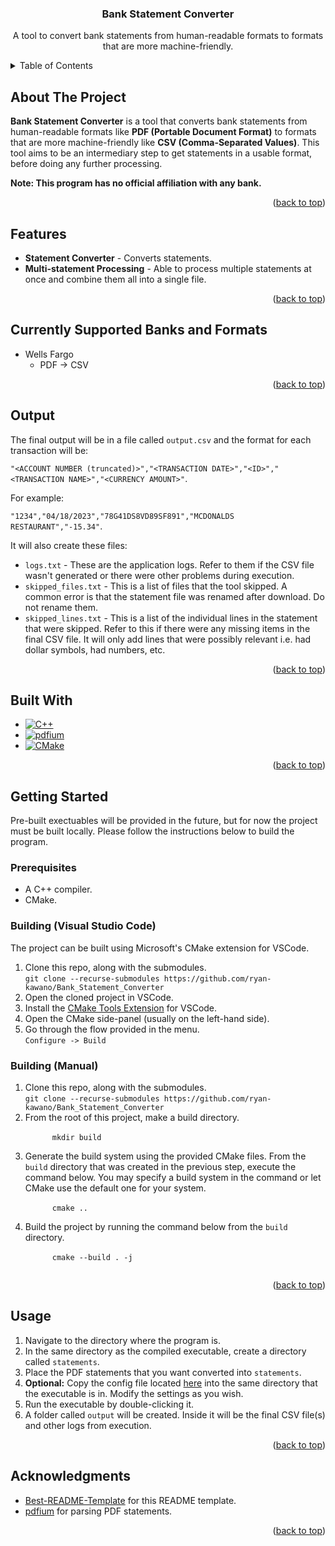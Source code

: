 <a id="readme-top"></a>

<div>
<h3 align="center">Bank Statement Converter</h3>

  <p align="center">
    A tool to convert bank statements from human-readable formats to formats that are more machine-friendly.
    <br />
  </p>
</div>

<!-- TABLE OF CONTENTS -->
<details>
  <summary>Table of Contents</summary>
  <ol>
    <li>
      <a href="#about-the-project">About The Project</a>
    </li>
    <li>
      <a href="#features">Features</a>
    </li>
    <li>
        <a href="#currently-supported-banks-and-formats">Currently Supported Banks and Formats</a>
    </li>
    <li>
        <a href="#output">Output</a>
    </li>
    <li>
      <a href="#built-with">Built With</a>
    </li>
    <li>
      <a href="#getting-started">Getting Started</a>
      <ul>
        <li><a href="#prerequisites">Prerequisites</a></li>
        <li><a href="#building">Building</a></li>
      </ul>
    </li>
    <li><a href="#usage">Usage</a></li>
    <li><a href="#acknowledgments">Acknowledgments</a></li>
  </ol>
</details>

<!-- ABOUT THE PROJECT -->

## About The Project

<strong>Bank Statement Converter</strong> is a tool that converts bank statements from human-readable formats like <strong>PDF (Portable Document Format)</strong> to formats that are more machine-friendly like <strong>CSV (Comma-Separated Values)</strong>. This tool aims to be an intermediary step to get statements in a usable format, before doing any further processing.

<strong>Note: This program has no official affiliation with any bank.</strong>

<p align="right">(<a href="#readme-top">back to top</a>)</p>

## Features

- <strong>Statement Converter</strong> - Converts statements.
- <strong>Multi-statement Processing</strong> - Able to process multiple statements at once and combine them all into a single file.

<p align="right">(<a href="#readme-top">back to top</a>)</p>

## Currently Supported Banks and Formats

<ul>
  <li>Wells Fargo
    <ul>
      <li>PDF -> CSV</li>
    </ul>
  </li>
</ul>

<p align="right">(<a href="#readme-top">back to top</a>)</p>

## Output

The final output will be in a file called `output.csv` and the format for each transaction will be:

`"<ACCOUNT NUMBER (truncated)>","<TRANSACTION DATE>","<ID>","<TRANSACTION NAME>","<CURRENCY AMOUNT>"`.

For example:

`"1234","04/18/2023","78G41DS8VD89SF891","MCDONALDS RESTAURANT","-15.34"`.

It will also create these files:

- <code>logs.txt</code> - These are the application logs. Refer to them if the CSV file wasn't generated or there were other problems during execution.
- <code>skipped_files.txt</code> - This is a list of files that the tool skipped. A common error is that the statement file was renamed after download. Do not rename them.
- <code>skipped_lines.txt</code> - This is a list of the individual lines in the statement that were skipped. Refer to this if there were any missing items in the final CSV file. It will only add lines that were possibly relevant i.e. had dollar symbols, had numbers, etc.

<p align="right">(<a href="#readme-top">back to top</a>)</p>

## Built With

- [![C++][C++]][C++-url]
- [![pdfium][pdfium]][pdfium-url]
- [![CMake][CMake]][CMake-url]

<p align="right">(<a href="#readme-top">back to top</a>)</p>

<!-- GETTING STARTED -->

## Getting Started

Pre-built exectuables will be provided in the future, but for now the project must be built locally. Please follow the instructions below to build the program.

### Prerequisites

- A C++ compiler.
- CMake.

### Building (Visual Studio Code)

The project can be built using Microsoft's CMake extension for VSCode.

<ol>
  <li>
    Clone this repo, along with the submodules.</br>
    <code>git clone --recurse-submodules https://github.com/ryan-kawano/Bank_Statement_Converter</code>
  </li>

  <li>
    Open the cloned project in VSCode.
  </li>

  <li>
    Install the <a href="https://marketplace.cursorapi.com/items/?itemName=ms-vscode.cmake-tools">CMake Tools Extension</a> for VSCode.
  </li>

  <li>
    Open the CMake side-panel (usually on the left-hand side).
  </li>

  <li>
    Go through the flow provided in the menu.</br>
    <code>Configure -> Build</code>
  </li>
</ol>

### Building (Manual)

<ol>
  <li>
    Clone this repo, along with the submodules.</br>
    <code>git clone --recurse-submodules https://github.com/ryan-kawano/Bank_Statement_Converter</code>
  </li>

  <li>
    From the root of this project, make a build directory.</br>
    <code>
      mkdir build
    </code>
  </li>

  <li>
    Generate the build system using the provided CMake files. From the <code>build</code> directory that was created in the previous step, execute the command below. You may specify a build system in the command or let CMake use the default one for your system.</br>
    <code>
      cmake ..
    </code>
  </li>

  <li>
    Build the project by running the command below from the <code>build</code> directory.</br>
    <code>
      cmake --build . -j
    </code>
  </li>
</ol>

<p align="right">(<a href="#readme-top">back to top</a>)</p>

<!-- USAGE -->

## Usage

<ol>
  <li>Navigate to the directory where the program is.</li>
  <li>In the same directory as the compiled executable, create a directory called <code>statements</code>.</li>
  <li>Place the PDF statements that you want converted into <code>statements</code>.</li>
  <li><strong>Optional:</strong> Copy the config file located <a href=src/configuration/config.yaml>here</a> into the same directory that the executable is in. Modify the settings as you wish.</li>
  <li>Run the executable by double-clicking it.</li>
  <li>A folder called <code>output</code> will be created. Inside it will be the final CSV file(s) and other logs from execution.</li>
</ol>

<p align="right">(<a href="#readme-top">back to top</a>)</p>

<!-- ACKNOWLEDGMENTS -->

## Acknowledgments

- [Best-README-Template](https://github.com/othneildrew/Best-README-Template) for this README template.
- [pdfium](https://pdfium.googlesource.com/pdfium/) for parsing PDF statements.
<p align="right">(<a href="#readme-top">back to top</a>)</p>

<!-- MARKDOWN LINKS & IMAGES -->
<!-- https://www.markdownguide.org/basic-syntax/#reference-style-links -->

[C++]: https://img.shields.io/badge/-C++-blue?logo=cplusplus
[C++-url]: https://en.wikipedia.org/wiki/C%2B%2B
[pdfium]: https://img.shields.io/badge/pdfium-blue
[pdfium-url]: https://pdfium.googlesource.com/pdfium
[CMake]: https://img.shields.io/badge/CMake-064F8C?logo=cmake&logoColor=fff
[CMake-url]: https://cmake.org/
